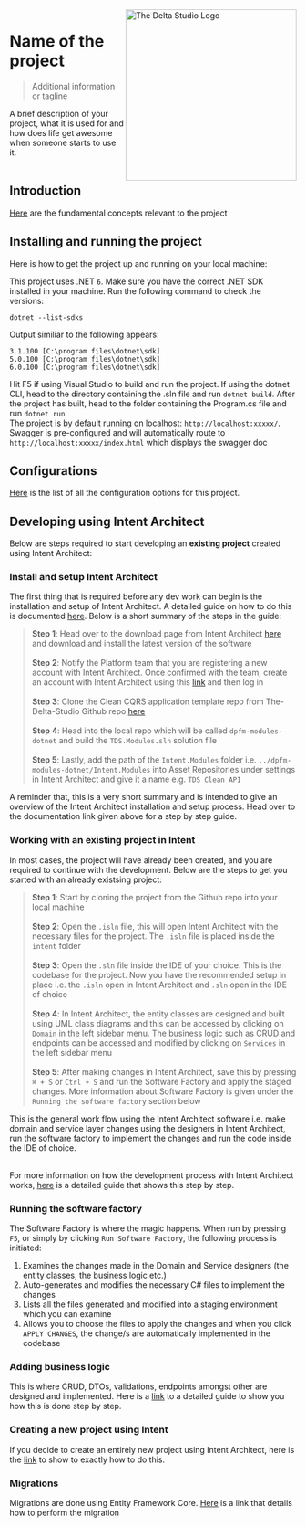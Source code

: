 <picture>
  <source media="(prefers-color-scheme: dark)" srcset="https://user-images.githubusercontent.com/103587065/176515593-58d005dc-65a2-4638-994f-f9f79c9b0fe2.png">
  <source media="(prefers-color-scheme: light)" srcset="https://user-images.githubusercontent.com/103587065/176515498-8625721d-f468-40f2-b2d1-003442145e1f.png">
  <img alt="The Delta Studio Logo" position="right" align="right" width=300>
</picture>

# Name of the project
> Additional information or tagline

A brief description of your project, what it is used for and how does life get
awesome when someone starts to use it.
</br></br>

## Introduction
[Here](docs/introduction.md) are the fundamental concepts relevant to the project

## Installing and running the project 

Here is how to get the project up and running on your local machine:

This project uses .NET ```6```. Make sure you have the correct .NET SDK installed in your machine. Run the following command to check the versions:

```shell
dotnet --list-sdks
```
Output similiar to the following appears:
```shell
3.1.100 [C:\program files\dotnet\sdk]
5.0.100 [C:\program files\dotnet\sdk]
6.0.100 [C:\program files\dotnet\sdk]
```

Hit F5 if using Visual Studio to build and run the project. If using the dotnet CLI, head to the directory containing the .sln file and run ```dotnet build```. After the project has built, head to the folder containing the Program.cs file and run ```dotnet run```.</br>
The project is by default running on localhost: ```http://localhost:xxxxx/```.
Swagger is pre-configured and will automatically route to ```http://localhost:xxxxx/index.html``` which displays the swagger doc


## Configurations

[Here](docs/configuration.md) is the list of all the configuration options for this project.


## Developing using Intent Architect
Below are steps required to start developing an **existing project** created using Intent Architect:

### Install and setup Intent Architect
The first thing that is required before any dev work can begin is the installation and setup of Intent Architect. A detailed guide on how to do this is documented [here](https://app.gitbook.com/o/-MhAHQRNbXRJJAmyAX--/s/wlBDkDmB9NnayT8MEoDa/platform-application-templates/setup). Below is a short summary of the steps in the guide:</br>
>**Step 1**: Head over to the download page from Intent Architect [here](https://intentarchitect.com/#/downloads) and download and install the latest version of the software</br></br>
**Step 2**: Notify the Platform team that you are registering a new account with Intent Architect. Once confirmed with the team, create an account with Intent Architect using this [link](https://intentarchitect.com/#/user-access/register) and then log in</br></br>
**Step 3**: Clone the Clean CQRS application template repo from The-Delta-Studio Github repo [here](https://github.com/The-Delta-Studio/dpfm-modules-dotnet)</br></br>
**Step 4**: Head into the local repo which will be called ```dpfm-modules-dotnet``` and build the ```TDS.Modules.sln``` solution file</br></br>
**Step 5**: Lastly, add the path of the ```Intent.Modules``` folder i.e. ```../dpfm-modules-dotnet/Intent.Modules``` into Asset Repositories under settings in Intent Architect and give it a name e.g. ```TDS Clean API```

A reminder that, this is a very short summary and is intended to give an overview of the Intent Architect installation and setup process. Head over to the documentation link given above for a step by step guide.

### Working with an existing project in Intent
In most cases, the project will have already been created, and you are required to continue with the development. Below are the steps to get you started with an already existsing project:</br>
>**Step 1**: Start by cloning the project from the Github repo into your local machine </br></br>
**Step 2**: Open the ```.isln``` file, this will open Intent Architect with the necessary files for the project. The ```.isln``` file is placed inside the ```intent``` folder</br></br>
**Step 3**: Open the ```.sln``` file inside the IDE of your choice.  This is the codebase for the project. Now you have the recommended setup in place i.e. the ```.isln``` open in Intent Architect and ```.sln``` open in the IDE of choice</br></br>
**Step 4**: In Intent Architect, the entity classes are designed and built using UML class diagrams and this can be accessed by clicking on ```Domain``` in the left sidebar menu. The business logic such as CRUD and endpoints can be accessed and modified by clicking on ```Services``` in the left sidebar menu</br></br>
**Step 5**: After making changes in Intent Architect, save this by pressing ```⌘ + S``` or ```Ctrl + S``` and run the Software Factory and apply the staged changes. More information about Software Factory is given under the ```Running the software factory``` section below

This is the general work flow using the Intent Architect software i.e. make domain and service layer changes using the designers in Intent Architect, run the software factory to implement the changes and run the code inside the IDE of choice.</br></br>

For more information on how the development process with Intent Architect works, [here](https://app.gitbook.com/o/-MhAHQRNbXRJJAmyAX--/s/wlBDkDmB9NnayT8MEoDa/platform-application-templates/the-template-runbooks/custom-logic-apis/clean-architecture-cqrs-api/open-a-pre-existing-project) is a detailed guide that shows this step by step.


### Running the software factory
The Software Factory is where the magic happens. When run by pressing ```F5```, or simply by clicking ```Run Software Factory```, the following process is initiated:
1. Examines the changes made in the Domain and Service designers (the entity classes, the business logic etc.)
2. Auto-generates and modifies the necessary C# files to implement the changes
3. Lists all the files generated and modified into a staging environment which you can examine
4. Allows you to choose the files to apply the changes and when you click ```APPLY CHANGES```, the change/s are automatically implemented in the codebase


### Adding business logic
This is where CRUD, DTOs, validations, endpoints amongst other are designed and implemented. Here is a [link](https://app.gitbook.com/o/-MhAHQRNbXRJJAmyAX--/s/wlBDkDmB9NnayT8MEoDa/platform-application-templates/the-template-runbooks/custom-logic-apis/clean-architecture-cqrs-api/add-your-business-logic) to a detailed guide to show you how this is done step by step.

### Creating a new project using Intent
If you decide to create an entirely new project using Intent Architect, here is the [link](https://app.gitbook.com/o/-MhAHQRNbXRJJAmyAX--/s/wlBDkDmB9NnayT8MEoDa/platform-application-templates/the-template-runbooks/custom-logic-apis/clean-architecture-cqrs-api/create-and-configure-the-project) to show to exactly how to do this.

 
### Migrations
Migrations are done using Entity Framework Core. [Here](docs/migrationEfCore.md) is a link that details how to perform the migration


